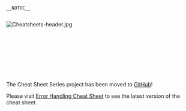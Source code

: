 `__NOTOC__`

<div style="width:100%;height:160px;border:0,margin:0;overflow: hidden;">

![Cheatsheets-header.jpg](Cheatsheets-header.jpg
"Cheatsheets-header.jpg")

</div>

The Cheat Sheet Series project has been moved to
[GitHub](https://github.com/OWASP/CheatSheetSeries)\!

Please visit [Error Handling Cheat
Sheet](https://github.com/OWASP/CheatSheetSeries/blob/master/cheatsheets/Error_Handling_Cheat_Sheet.md)
to see the latest version of the cheat sheet.